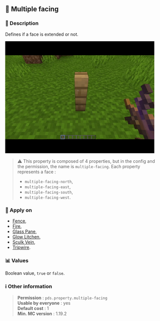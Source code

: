 ## :arrows_counterclockwise: Multiple facing

### :memo: Description
Defines if a face is extended or not.<br>

![Demo of moisture property](../../assets/properties/multiple-facing.gif ':size=90%')

> :warning: This property is composed of 4 properties, but in the config and the permission, the name is ``multiple-facing``.
> Each property represents a face :
> - ``multiple-facing-north``,
> - ``multiple-facing-east``,
> - ``multiple-facing-south``,
> - ``multiple-facing-west``.


### :dart: Apply on
- [Fence](https://minecraft.wiki/w/Fence),
- [Fire](https://minecraft.wiki/w/Fire),
- [Glass Pane](https://minecraft.wiki/w/Glass_Pane),
- [Glow Litchen](https://minecraft.wiki/w/Glow_Lichen),
- [Sculk Vein](https://minecraft.wiki/w/Sculk_Vein),
- [Tripwire](https://minecraft.wiki/w/Tripwire).

### :bar_chart: Values
Boolean value, ``true`` or ``false``.

### :information_source: Other information

> **Permission** : ``pds.property.multiple-facing``<br>
> **Usable by everyone** : yes<br>
>  **Default cost** : 1<br>
>  **Min. MC version** : 1.19.2
